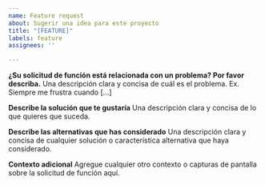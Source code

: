 ```yaml
---
name: Feature request
about: Sugerir una idea para este proyecto
title: "[FEATURE]"
labels: feature
assignees: ''

---
```


**¿Su solicitud de función está relacionada con un problema? Por favor describa.**
Una descripción clara y concisa de cuál es el problema. Ex. Siempre me frustra cuando [...]

**Describe la solución que te gustaría**
Una descripción clara y concisa de lo que quieres que suceda.

**Describe las alternativas que has considerado**
Una descripción clara y concisa de cualquier solución o característica alternativa que haya considerado.

**Contexto adicional**
Agregue cualquier otro contexto o capturas de pantalla sobre la solicitud de función aquí.
